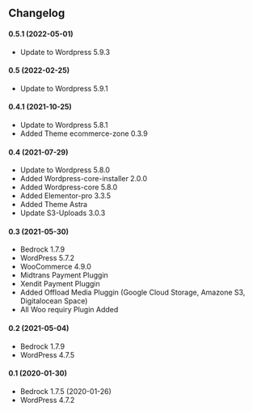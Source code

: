 
## Changelog

#### 0.5.1 (2022-05-01)
* Update to Wordpress 5.9.3

#### 0.5 (2022-02-25)
* Update to Wordpress 5.9.1


#### 0.4.1 (2021-10-25)
* Update to Wordpress 5.8.1
* Added Theme ecommerce-zone 0.3.9

#### 0.4 (2021-07-29)
* Update to Wordpress 5.8.0
* Added Wordpress-core-installer 2.0.0
* Added Wordpress-core 5.8.0
* Added Elementor-pro 3.3.5
* Added Theme Astra
* Update S3-Uploads 3.0.3

#### 0.3 (2021-05-30)
* Bedrock 1.7.9
* WordPress 5.7.2
* WooCommerce 4.9.0
* Midtrans Payment Pluggin
* Xendit Payment Pluggin
* Added Offload Media Pluggin (Google Cloud Storage, Amazone S3, Digitalocean Space)
* All Woo requiry Plugin Added

#### 0.2 (2021-05-04)
* Bedrock 1.7.9
* WordPress 4.7.5

#### 0.1 (2020-01-30)
* Bedrock 1.7.5 (2020-01-26)
* WordPress 4.7.2
